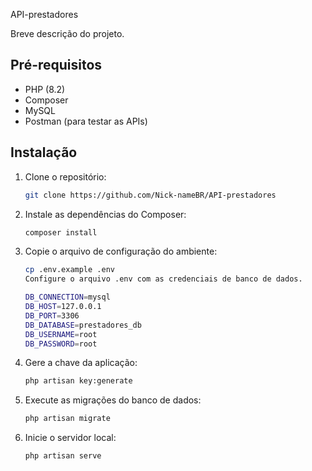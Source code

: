 API-prestadores

Breve descrição do projeto.

## Pré-requisitos

- PHP (8.2)
- Composer
- MySQL
- Postman (para testar as APIs)

## Instalação

1. Clone o repositório:

   ```bash
   git clone https://github.com/Nick-nameBR/API-prestadores

2. Instale as dependências do Composer:
    ```bash
   composer install

3. Copie o arquivo de configuração do ambiente:

    ```bash
    cp .env.example .env
    Configure o arquivo .env com as credenciais de banco de dados.

    DB_CONNECTION=mysql
    DB_HOST=127.0.0.1
    DB_PORT=3306
    DB_DATABASE=prestadores_db
    DB_USERNAME=root
    DB_PASSWORD=root

4. Gere a chave da aplicação:

    ```bash
    php artisan key:generate

5. Execute as migrações do banco de dados:

    ```bash
    php artisan migrate

6. Inicie o servidor local:

    ```bash
    php artisan serve
